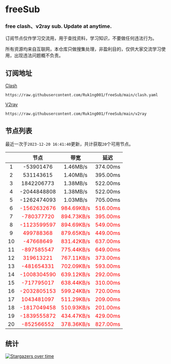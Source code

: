 # freeSub
### free clash、v2ray sub. Update at anytime.

订阅节点仅作学习交流用，用于查找资料，学习知识，不要做任何违法行为。

所有资源均来自互联网，本仓库只做搜集处理，非盈利目的，仅供大家交流学习使用，出现违法问题概不负责。

## 订阅地址
[Clash](https://raw.githubusercontent.com/Ruk1ng001/freeSub/main/clash.yaml)
```
https://raw.githubusercontent.com/Ruk1ng001/freeSub/main/clash.yaml
```
[V2ray](https://raw.githubusercontent.com/Ruk1ng001/freeSub/main/v2ray)
```
https://raw.githubusercontent.com/Ruk1ng001/freeSub/main/v2ray
```

## 节点列表

最近一次于`2023-12-20 16:41:40`更新，共计获取`20`个可用节点。

|  | 节点 | 带宽 | 延迟 |
|:-:|:--:|:--:|:--:|
 | 1 | -53901476 | 1.46MB/s | 374.00ms |
 | 2 | 531143615 | 1.40MB/s | 395.00ms |
 | 3 | 1842206773 | 1.38MB/s | 522.00ms |
 | 4 | -2044848808 | 1.38MB/s | 522.00ms |
 | 5 | -1262474093 | 1.03MB/s | 705.00ms |
 | 6 | <font color=red>-1562632676</font> | <font color=red>984.69KB/s</font> | <font color=red>516.00ms</font> |
 | 7 | <font color=red>-780377720</font> | <font color=red>894.73KB/s</font> | <font color=red>395.00ms</font> |
 | 8 | <font color=red>-1123599597</font> | <font color=red>894.69KB/s</font> | <font color=red>549.00ms</font> |
 | 9 | <font color=red>499788368</font> | <font color=red>879.65KB/s</font> | <font color=red>449.00ms</font> |
 | 10 | <font color=red>-47668649</font> | <font color=red>831.42KB/s</font> | <font color=red>637.00ms</font> |
 | 11 | <font color=red>-897585547</font> | <font color=red>775.44KB/s</font> | <font color=red>649.00ms</font> |
 | 12 | <font color=red>319613221</font> | <font color=red>767.11KB/s</font> | <font color=red>373.00ms</font> |
 | 13 | <font color=red>-481654331</font> | <font color=red>702.09KB/s</font> | <font color=red>593.00ms</font> |
 | 14 | <font color=red>-1008304590</font> | <font color=red>639.12KB/s</font> | <font color=red>292.00ms</font> |
 | 15 | <font color=red>-717795017</font> | <font color=red>638.44KB/s</font> | <font color=red>310.00ms</font> |
 | 16 | <font color=red>-2032805153</font> | <font color=red>599.24KB/s</font> | <font color=red>720.00ms</font> |
 | 17 | <font color=red>1043481097</font> | <font color=red>511.29KB/s</font> | <font color=red>209.00ms</font> |
 | 18 | <font color=red>-1817049458</font> | <font color=red>510.93KB/s</font> | <font color=red>201.00ms</font> |
 | 19 | <font color=red>-1839555872</font> | <font color=red>434.47KB/s</font> | <font color=red>429.00ms</font> |
 | 20 | <font color=red>-852566552</font> | <font color=red>378.36KB/s</font> | <font color=red>827.00ms</font> |


## 统计

[![Stargazers over time](https://starchart.cc/Ruk1ng001/freeSub.svg)](https://starchart.cc/Ruk1ng001/freeSub)